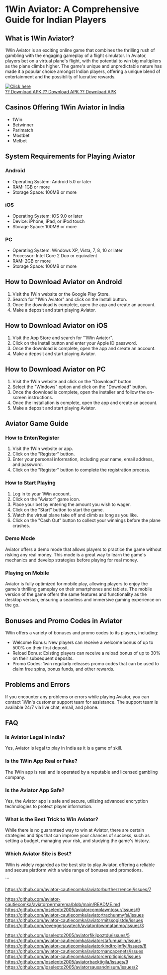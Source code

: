 # 1Win Aviator: A Comprehensive Guide for Indian Players

## What is 1Win Aviator?

1Win Aviator is an exciting online game that combines the thrilling rush
of gambling with the engaging gameplay of a flight simulator. In
Aviator, players bet on a virtual plane\'s flight, with the potential to
win big multipliers as the plane climbs higher. The game\'s unique and
unpredictable nature has made it a popular choice amongst Indian
players, offering a unique blend of entertainment and the possibility of
lucrative rewards.

[![Click
here](https://readscoops.com/wp-content/uploads/2023/03/Readscoop-aviator-1-1.jpg)](https://traff.sbs/deff)\
[?? Download APK ?? Download APK ?? Download
APK](https://traff.sbs/deff)

## Casinos Offering 1Win Aviator in India

-   1Win
-   Betwinner
-   Parimatch
-   Mostbet
-   Melbet

## System Requirements for Playing Aviator

### Android

-   Operating System: Android 5.0 or later
-   RAM: 1GB or more
-   Storage Space: 100MB or more

### iOS

-   Operating System: iOS 9.0 or later
-   Device: iPhone, iPad, or iPod touch
-   Storage Space: 100MB or more

### PC

-   Operating System: Windows XP, Vista, 7, 8, 10 or later
-   Processor: Intel Core 2 Duo or equivalent
-   RAM: 2GB or more
-   Storage Space: 100MB or more

## How to Download Aviator on Android

1.  Visit the 1Win website or the Google Play Store.
2.  Search for "1Win Aviator" and click on the Install button.
3.  Once the download is complete, open the app and create an account.
4.  Make a deposit and start playing Aviator.

## How to Download Aviator on iOS

1.  Visit the App Store and search for "1Win Aviator".
2.  Click on the Install button and enter your Apple ID password.
3.  Once the download is complete, open the app and create an account.
4.  Make a deposit and start playing Aviator.

## How to Download Aviator on PC

1.  Visit the 1Win website and click on the "Download" button.
2.  Select the "Windows" option and click on the "Download"
    button.
3.  Once the download is complete, open the installer and follow the
    on-screen instructions.
4.  Once the installation is complete, open the app and create an
    account.
5.  Make a deposit and start playing Aviator.

## Aviator Game Guide

### How to Enter/Register

1.  Visit the 1Win website or app.
2.  Click on the "Register" button.
3.  Enter your personal information, including your name, email address,
    and password.
4.  Click on the "Register" button to complete the registration
    process.

### How to Start Playing

1.  Log in to your 1Win account.
2.  Click on the "Aviator" game icon.
3.  Place your bet by entering the amount you wish to wager.
4.  Click on the "Start" button to start the game.
5.  Watch the virtual plane take off and climb as long as you like.
6.  Click on the "Cash Out" button to collect your winnings before
    the plane crashes.

### Demo Mode

Aviator offers a demo mode that allows players to practice the game
without risking any real money. This mode is a great way to learn the
game\'s mechanics and develop strategies before playing for real money.

### Playing on Mobile

Aviator is fully optimized for mobile play, allowing players to enjoy
the game\'s thrilling gameplay on their smartphones and tablets. The
mobile version of the game offers the same features and functionality as
the desktop version, ensuring a seamless and immersive gaming experience
on the go.

## Bonuses and Promo Codes in Aviator

1Win offers a variety of bonuses and promo codes to its players,
including:

-   Welcome Bonus: New players can receive a welcome bonus of up to 500%
    on their first deposit.
-   Reload Bonus: Existing players can receive a reload bonus of up to
    30% on their subsequent deposits.
-   Promo Codes: 1win regularly releases promo codes that can be used to
    claim free spins, bonus funds, and other rewards.

## Problems and Errors

If you encounter any problems or errors while playing Aviator, you can
contact 1Win\'s customer support team for assistance. The support team
is available 24/7 via live chat, email, and phone.

## FAQ

### Is Aviator Legal in India?

Yes, Aviator is legal to play in India as it is a game of skill.

### Is the 1Win App Real or Fake?

The 1Win app is real and is operated by a reputable and licensed
gambling company.

### Is the Aviator App Safe?

Yes, the Aviator app is safe and secure, utilizing advanced encryption
technologies to protect player information.

### What is the Best Trick to Win Aviator?

While there is no guaranteed way to win at Aviator, there are certain
strategies and tips that can improve your chances of success, such as
setting a budget, managing your risk, and studying the game\'s history.

### Which Aviator Site is Best?

1Win is widely regarded as the best site to play Aviator, offering a
reliable and secure platform with a wide range of bonuses and
promotions.

\`\`\`

https://github.com/aviator-cautiecomka/aviatorburtherzrencei/issues/7

https://github.com/aviator-cautiecomka/aviatorpermarema/blob/main/README.md
https://github.com/joseleoto2005/aviatorcomplawntosur/issues/9
https://github.com/aviator-cautiecomka/aviatortrachunmyfsi/issues
https://github.com/aviator-cautiecomka/aviatormitssogistde/issues
https://github.com/revengerjavatech/aviatordownnatanmo/issues/3

https://github.com/joseleoto2005/aviatorfikilpoztdu/issues/5
https://github.com/aviator-cautiecomka/aviatorstafumualin/issues
https://github.com/aviator-cautiecomka/aviatorkindtrojinflyl/issues/8
https://github.com/aviator-cautiecomka/aviatornancacenets/issues
https://github.com/aviator-cautiecomka/aviatorcerpiticpick/issues
https://github.com/joseleoto2005/aviatorbacktigila/issues/9
https://github.com/joseleoto2005/aviatorsausandnisum/issues/2
